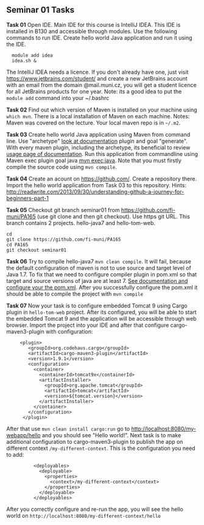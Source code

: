 ## Seminar 01 Tasks 
**Task 01** Open IDE. Main IDE for this course is IntelliJ IDEA. This IDE is installed in B130 and accessible through modules. Use the following commands to run IDE. Create hello world Java application and run it using the IDE.
```
  module add idea
  idea.sh &
```
The IntelliJ IDEA needs a licence. If you don't already have one, just visit https://www.jetbrains.com/student/ and create a new JetBrains account with an email from the domain @mail.muni.cz, you will get a student licence for all JetBrains products for one year.
Note: its a good idea to put the `module add` command into your ~/.bashrc

**Task 02** Find out which version of Maven is installed on your machine using `which mvn`. There is a local installation of Maven on each machine. Notes: Maven was covered on the lecture. Your local maven repo is in `~/.m2`.

**Task 03** Create hello world Java application using Maven from command line. Use "archetype" [look at documentation](https://maven.apache.org/archetype/maven-archetype-plugin/usage.html) plugin and goal "generate". With every maven plugin, including the archetype, its beneficial to review [usage page of documentation](https://maven.apache.org/archetype/maven-archetype-plugin/usage.html#). Run this application from commandline using Maven exec plugin goal java [mvn exec:java](https://www.mojohaus.org/exec-maven-plugin/usage.html). Note that you must firstly compile the source code using `mvn compile`.

**Task 04** Create an acount on https://github.com/. Create a repository there. Import the hello world application from Task 03 to this repository. Hints: http://readwrite.com/2013/09/30/understanding-github-a-journey-for-beginners-part-1

**Task 05** Checkout git branch seminar01 from https://github.com/fi-muni/PA165 (use git clone and then git checkout). Use https git URL. This branch contains 2 projects. hello-java7 and hello-tom-web. 
```
cd
git clone https://github.com/fi-muni/PA165
cd PA165
git checkout seminar01
```

**Task 06** Try to compile hello-java7 `mvn clean compile`. It will fail, because the default configuration of maven is not to use source and target level of Java 1.7. To fix that we need to configure compiler plugin in pom.xml so that target and source versions of java are at least 7. [See documentation and configure your the pom.xml](https://maven.apache.org/plugins/maven-compiler-plugin/examples/set-compiler-source-and-target.html). After you successfully configure the pom.xml it should be able to compile the project with `mvn compile` 

**Task 07** Now your task is to configure embedded Tomcat 9 using Cargo plugin in `hello-tom-web` project. After its configured, you will be able to start the embedded Tomcat 9 and the application will be accessible through web browser. Import the project into your IDE and after that configure cargo-maven3-plugin with configuration: 

```
     <plugin>
        <groupId>org.codehaus.cargo</groupId>
        <artifactId>cargo-maven3-plugin</artifactId>
        <version>1.9.1</version>
        <configuration>
          <container>
            <containerId>tomcat9x</containerId>
            <artifactInstaller>
              <groupId>org.apache.tomcat</groupId>
              <artifactId>tomcat</artifactId>
              <version>${tomcat.version}</version>
            </artifactInstaller>
          </container>
        </configuration>
      </plugin>
```

After that use `mvn clean install cargo:run` go to [http://localhost:8080/my-webapp/hello](http://localhost:8080/my-webapp/hello) and you should see "Hello world!". Next task is to make additional configuration to cargo-maven3-plugin to publish the app on different context `/my-different-context`. This is the configuration you need to add: 
```
          <deployables>
            <deployable>
              <properties>
                <context>/my-different-context</context>
              </properties>
            </deployable>
          </deployables>

```
After you correctly configure and re-run the app, you will see the hello world on `http://localhost:8080/my-different-context/hello`
